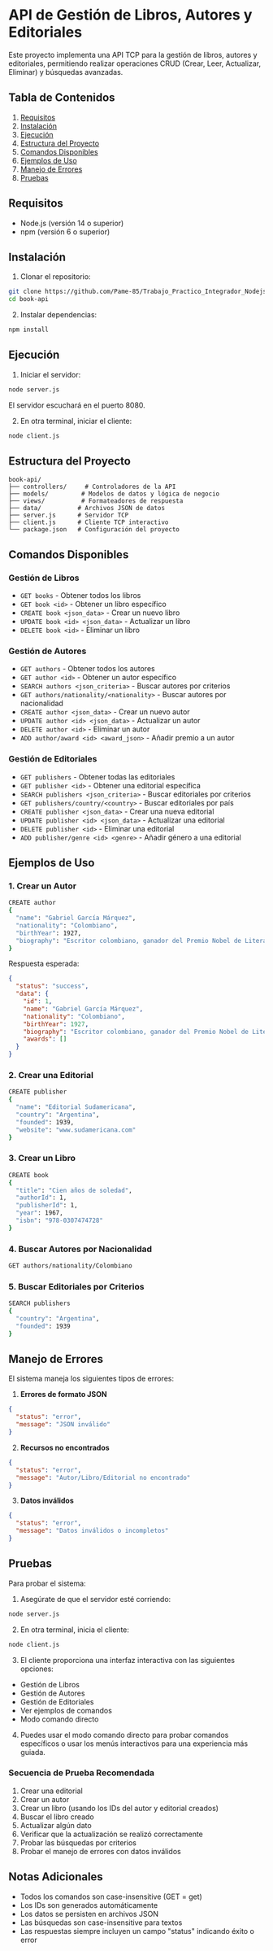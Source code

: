 # API de Gestión de Libros, Autores y Editoriales

Este proyecto implementa una API TCP para la gestión de libros, autores y editoriales, permitiendo realizar operaciones CRUD (Crear, Leer, Actualizar, Eliminar) y búsquedas avanzadas.

## Tabla de Contenidos

1. [Requisitos](#requisitos)
2. [Instalación](#instalación)
3. [Ejecución](#ejecución)
4. [Estructura del Proyecto](#estructura-del-proyecto)
5. [Comandos Disponibles](#comandos-disponibles)
6. [Ejemplos de Uso](#ejemplos-de-uso)
7. [Manejo de Errores](#manejo-de-errores)
8. [Pruebas](#pruebas)

## Requisitos

- Node.js (versión 14 o superior)
- npm (versión 6 o superior)

## Instalación

1. Clonar el repositorio:
```bash
git clone https://github.com/Pame-85/Trabajo_Practico_Integrador_Nodejs
cd book-api
```

2. Instalar dependencias:
```bash
npm install
```

## Ejecución

1. Iniciar el servidor:
```bash
node server.js
```
El servidor escuchará en el puerto 8080.

2. En otra terminal, iniciar el cliente:
```bash
node client.js
```

## Estructura del Proyecto

```
book-api/
├── controllers/     # Controladores de la API
├── models/         # Modelos de datos y lógica de negocio
├── views/          # Formateadores de respuesta
├── data/          # Archivos JSON de datos
├── server.js      # Servidor TCP
├── client.js      # Cliente TCP interactivo
└── package.json   # Configuración del proyecto
```

## Comandos Disponibles

### Gestión de Libros

- `GET books` - Obtener todos los libros
- `GET book <id>` - Obtener un libro específico
- `CREATE book <json_data>` - Crear un nuevo libro
- `UPDATE book <id> <json_data>` - Actualizar un libro
- `DELETE book <id>` - Eliminar un libro

### Gestión de Autores

- `GET authors` - Obtener todos los autores
- `GET author <id>` - Obtener un autor específico
- `SEARCH authors <json_criteria>` - Buscar autores por criterios
- `GET authors/nationality/<nationality>` - Buscar autores por nacionalidad
- `CREATE author <json_data>` - Crear un nuevo autor
- `UPDATE author <id> <json_data>` - Actualizar un autor
- `DELETE author <id>` - Eliminar un autor
- `ADD author/award <id> <award_json>` - Añadir premio a un autor

### Gestión de Editoriales

- `GET publishers` - Obtener todas las editoriales
- `GET publisher <id>` - Obtener una editorial específica
- `SEARCH publishers <json_criteria>` - Buscar editoriales por criterios
- `GET publishers/country/<country>` - Buscar editoriales por país
- `CREATE publisher <json_data>` - Crear una nueva editorial
- `UPDATE publisher <id> <json_data>` - Actualizar una editorial
- `DELETE publisher <id>` - Eliminar una editorial
- `ADD publisher/genre <id> <genre>` - Añadir género a una editorial

## Ejemplos de Uso

### 1. Crear un Autor
```bash
CREATE author 
{
  "name": "Gabriel García Márquez",
  "nationality": "Colombiano",
  "birthYear": 1927,
  "biography": "Escritor colombiano, ganador del Premio Nobel de Literatura"
}
```
Respuesta esperada:
```json
{
  "status": "success",
  "data": {
    "id": 1,
    "name": "Gabriel García Márquez",
    "nationality": "Colombiano",
    "birthYear": 1927,
    "biography": "Escritor colombiano, ganador del Premio Nobel de Literatura",
    "awards": []
  }
}
```

### 2. Crear una Editorial
```bash
CREATE publisher 
{
  "name": "Editorial Sudamericana",
  "country": "Argentina",
  "founded": 1939,
  "website": "www.sudamericana.com"
}
```

### 3. Crear un Libro
```bash
CREATE book 
{
  "title": "Cien años de soledad",
  "authorId": 1,
  "publisherId": 1,
  "year": 1967,
  "isbn": "978-0307474728"
}
```

### 4. Buscar Autores por Nacionalidad
```bash
GET authors/nationality/Colombiano
```

### 5. Buscar Editoriales por Criterios
```bash
SEARCH publishers 
{
  "country": "Argentina",
  "founded": 1939
}
```

## Manejo de Errores

El sistema maneja los siguientes tipos de errores:

1. **Errores de formato JSON**
```json
{
  "status": "error",
  "message": "JSON inválido"
}
```

2. **Recursos no encontrados**
```json
{
  "status": "error",
  "message": "Autor/Libro/Editorial no encontrado"
}
```

3. **Datos inválidos**
```json
{
  "status": "error",
  "message": "Datos inválidos o incompletos"
}
```

## Pruebas

Para probar el sistema:

1. Asegúrate de que el servidor esté corriendo:
```bash
node server.js
```

2. En otra terminal, inicia el cliente:
```bash
node client.js
```

3. El cliente proporciona una interfaz interactiva con las siguientes opciones:
- Gestión de Libros
- Gestión de Autores
- Gestión de Editoriales
- Ver ejemplos de comandos
- Modo comando directo

4. Puedes usar el modo comando directo para probar comandos específicos o usar los menús interactivos para una experiencia más guiada.

### Secuencia de Prueba Recomendada

1. Crear una editorial
2. Crear un autor
3. Crear un libro (usando los IDs del autor y editorial creados)
4. Buscar el libro creado
5. Actualizar algún dato
6. Verificar que la actualización se realizó correctamente
7. Probar las búsquedas por criterios
8. Probar el manejo de errores con datos inválidos

## Notas Adicionales

- Todos los comandos son case-insensitive (GET = get)
- Los IDs son generados automáticamente
- Los datos se persisten en archivos JSON
- Las búsquedas son case-insensitive para textos
- Las respuestas siempre incluyen un campo "status" indicando éxito o error 
